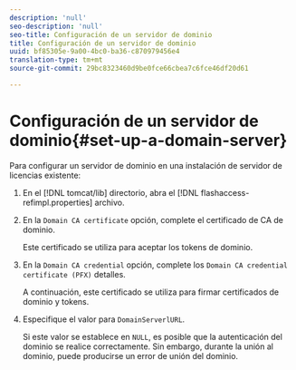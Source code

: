 ```yaml
---
description: 'null'
seo-description: 'null'
seo-title: Configuración de un servidor de dominio
title: Configuración de un servidor de dominio
uuid: bf85305e-9a00-4bc0-ba36-c870979456e4
translation-type: tm+mt
source-git-commit: 29bc8323460d9be0fce66cbea7c6fce46df20d61

---
```



# Configuración de un servidor de dominio{#set-up-a-domain-server}

Para configurar un servidor de dominio en una instalación de servidor de licencias existente:

1. En el [!DNL tomcat/lib] directorio, abra el [!DNL flashaccess-refimpl.properties] archivo.
1. En la `Domain CA certificate` opción, complete el certificado de CA de dominio.

   Este certificado se utiliza para aceptar los tokens de dominio.
1. En la `Domain CA credential` opción, complete los `Domain CA credential certificate (PFX)` detalles.

   A continuación, este certificado se utiliza para firmar certificados de dominio y tokens.
1. Especifique el valor para `DomainServerlURL`.

   Si este valor se establece en `NULL`, es posible que la autenticación del dominio se realice correctamente. Sin embargo, durante la unión al dominio, puede producirse un error de unión del dominio.
